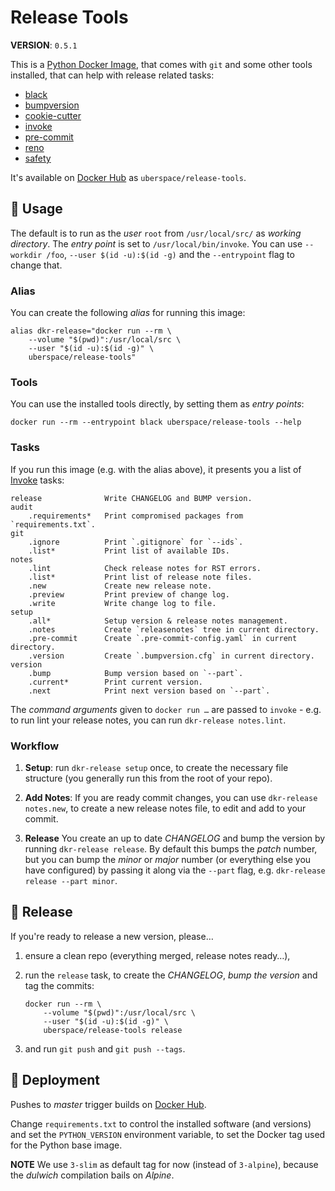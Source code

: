 # Release Tools

**VERSION**: `0.5.1`

This is a [Python Docker Image][], that comes with `git` and some other tools
installed, that can help with release related tasks:

-   [black]
-   [bumpversion]
-   [cookie-cutter]
-   [invoke]
-   [pre-commit]
-   [reno]
-   [safety]

It's available on [Docker Hub][] as `uberspace/release-tools`.

## 🚸 Usage

The default is to run as the _user_ `root` from `/usr/local/src/` as _working
directory_. The _entry point_ is set to `/usr/local/bin/invoke`. You can use
`--workdir /foo`, `--user $(id -u):$(id -g)` and the `--entrypoint` flag to
change that.

### Alias

You can create the following _alias_ for running this image:

```shell
alias dkr-release="docker run --rm \
    --volume "$(pwd)":/usr/local/src \
    --user "$(id -u):$(id -g)" \
    uberspace/release-tools"
```

### Tools

You can use the installed tools directly, by setting them as _entry points_:

```shell
docker run --rm --entrypoint black uberspace/release-tools --help
```

### Tasks

If you run this image (e.g. with the alias above), it presents you a list of
[Invoke] tasks:

    release              Write CHANGELOG and BUMP version.
    audit
        .requirements*   Print compromised packages from `requirements.txt`.
    git
        .ignore          Print `.gitignore` for `--ids`.
        .list*           Print list of available IDs.
    notes
        .lint            Check release notes for RST errors.
        .list*           Print list of release note files.
        .new             Create new release note.
        .preview         Print preview of change log.
        .write           Write change log to file.
    setup
        .all*            Setup version & release notes management.
        .notes           Create `releasenotes` tree in current directory.
        .pre-commit      Create `.pre-commit-config.yaml` in current directory.
        .version         Create `.bumpversion.cfg` in current directory.
    version
        .bump            Bump version based on `--part`.
        .current*        Print current version.
        .next            Print next version based on `--part`.

The _command arguments_ given to `docker run …` are passed to `invoke` - e.g. to
run lint your release notes, you can run `dkr-release notes.lint`.

### Workflow

1. **Setup**: run `dkr-release setup` once, to create the necessary file
   structure (you generally run this from the root of your repo).

2. **Add Notes**: If you are ready commit changes, you can use
   `dkr-release notes.new`, to create a new release notes file, to edit and add
   to your commit.

3. **Release** You create an up to date _CHANGELOG_ and bump the version by
   running `dkr-release release`. By default this bumps the _patch_ number, but
   you can bump the _minor_ or _major_ number (or everything else you have
   configured) by passing it along via the `--part` flag, e.g.
   `dkr-release release --part minor`.

## 🔖 Release

If you're ready to release a new version, please…

1. ensure a clean repo (everything merged, release notes ready…),

2. run the `release` task, to create the _CHANGELOG_, _bump the version_
   and tag the commits:

    ```shell
    docker run --rm \
        --volume "$(pwd)":/usr/local/src \
        --user "$(id -u):$(id -g)" \
        uberspace/release-tools release
    ```

3. and run `git push` and `git push --tags`.

## 🚀 Deployment

Pushes to _master_ trigger builds on [Docker Hub][].

Change `requirements.txt` to control the installed software (and versions) and
set the `PYTHON_VERSION` environment variable, to set the Docker tag used for
the Python base image.

**NOTE** We use `3-slim` as default tag for now (instead of `3-alpine`), because
the _dulwich_ compilation bails on _Alpine_.

[black]: https://github.com/psf/black
[bumpversion]: https://github.com/c4urself/bump2version
[cookie-cutter]: https://pypi.org/project/cookiecutter/
[docker hub]: https://hub.docker.com/r/uberspace/release-tools
[invoke]: https://pypi.org/project/invoke/
[pre-commit]: https://pre-commit.com/
[python docker image]: https://hub.docker.com/_/python
[reno]: https://pypi.org/project/reno/
[safety]: https://pypi.org/project/safety/
